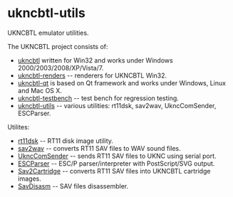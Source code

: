 # ukncbtl-utils
UKNCBTL emulator utilities.

The UKNCBTL project consists of:
* [ukncbtl](https://github.com/nzeemin/ukncbtl/) written for Win32 and works under Windows 2000/2003/2008/XP/Vista/7.
* [ukncbtl-renders](https://github.com/nzeemin/ukncbtl-renders/) -- renderers for UKNCBTL Win32.
* [ukncbtl-qt](https://github.com/nzeemin/ukncbtl-qt/) is based on Qt framework and works under Windows, Linux and Mac OS X.
* [ukncbtl-testbench](https://github.com/nzeemin/ukncbtl-testbench/) -- test bench for regression testing.
* [ukncbtl-utils](https://github.com/nzeemin/ukncbtl-utils/) -- various utilities: rt11dsk, sav2wav, UkncComSender, ESCParser.

Utilites:
* [rt11dsk](https://github.com/nzeemin/ukncbtl-utils/wiki/rt11dsk) -- RT11 disk image utility.
* [sav2wav](https://github.com/nzeemin/ukncbtl-utils/wiki/sav2wav) -- converts RT11 SAV files to WAV sound files.
* [UkncComSender](https://github.com/nzeemin/ukncbtl-utils/wiki/UkncComSender) -- sends RT11 SAV files to UKNC using serial port.
* [ESCParser](https://github.com/nzeemin/ukncbtl-utils/wiki/ESCParser) -- ESC/P parser/interpreter with PostScript/SVG output.
* [Sav2Cartridge](https://github.com/nzeemin/ukncbtl-utils/wiki/Sav2Cartridge) -- converts RT11 SAV files into UKNCBTL cartridge images.
* [SavDisasm](https://github.com/nzeemin/ukncbtl-utils/wiki/SavDisasm) -- SAV files disassembler.
